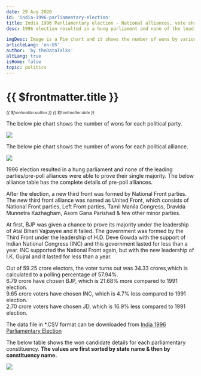 ```yaml
---
date: 29 Aug 2020
id: 'india-1996-parliamentary-election'
title: India 1996 Parliamentary election - National alliances, vote share, seats won and key events.
desc: 1996 election resulted in a hung parliament and none of the leading parties/pre-poll alliances were able to prove their single majority. The below alliance table has the complete details of pre-poll alliances. After the election, a new third front was formed by

imgDesc: Image is a Pie chart and it shows the number of wons by various alliances in the state.
articleLang: 'en-US'
author: 'by theDataTalks'
altLang: true
isHome: false
topic: politics
---
```


<altLang />

# {{ $frontmatter.title }}
<i style="font-size: 0.75em;"> {{ $frontmatter.author }} {{ $frontmatter.date }} </i>

The below pie chart shows the number of wons for each political party.  

![](/img/politics/india-1996-parliamentary-election/india-1996-election-1.png)

The below pie chart shows the number of wons for each political alliance.  

![](/img/politics/india-1996-parliamentary-election/india-1996-election-2.png)

1996 election resulted in a hung parliament and none of the leading parties/pre-poll alliances were able to prove their single majority. The below alliance table has the complete details of pre-poll alliances.  

After the election, a new third front was formed by National Front parties. The new third front alliance was named as United Front, which consists of National Front parties, Left Front parties, Tamil Manila Congress, Dravida Munnetra Kazhagham, Asom Gana Parishad & few other minor parties.  

At first, BJP was given a chance to prove its majority under the leadership of Atal Bihari Vajpayee and it failed. The government was formed by the Third Front under the leadership of H.D. Deve Gowda with the support of Indian National Congress (INC) and this government lasted for less than a year. INC supported the National Front again, but with the new leadership of I.K. Gujral and it lasted for less than a year.  

Out of 59.25 crore electors, the voter turns out was 34.33 crores,which is calculated to a polling percentage of 57.94%.  
6.79 crore have chosen BJP, which is 21.68% more compared to 1991 election.  
9.65 crore voters have chosen INC, which is 4.7% less compared to 1991 election.  
2.70 crore voters have chosen JD, which is 16.9% less compared to 1991 election.  

The data file in \*.CSV format can be downloaded from [India 1996 Parliamentary Election](http://thedatatalks.in/datas/politics/india-2001-parliamentary-election.csv)

The below table shows the won candidate details for each parliamentary constituency.
**The values are first sorted by state name & then by constituency name.**

![](/img/politics/india-1996-parliamentary-election/india-1996-election-3.png)


<style>

</style>